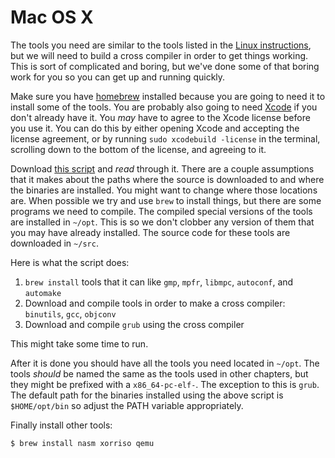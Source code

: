# Mac OS X

The tools you need are similar to the tools listed in the [Linux instructions](./linux.html), but we will need to build a cross compiler in order to get things working. This is sort of complicated and boring, but we've done some of that boring work for you so you can get up and running quickly.

Make sure you have [homebrew](http://brew.sh/) installed because you are going to need it to install some of the tools. You are probably also going to need [Xcode](https://developer.apple.com/xcode/download/) if you don't already have it. You _may_ have to agree to the Xcode license before you use it. You can do this by either opening Xcode and accepting the license agreement, or by running `sudo xcodebuild -license` in the terminal, scrolling down to the bottom of the license, and agreeing to it.

Download [this script](https://gist.githubusercontent.com/emkay/a1214c753e8c975d95b4/raw/cc73290537898799fe1168edfbc5a41351184670/build-grub-osx.sh) and *read* through it. There are a couple assumptions that it makes about the paths where the source is downloaded to and where the binaries are installed. You might want to change where those locations are. When possible we try and use `brew` to install things, but there are some programs we need to compile. The compiled special versions of the tools are installed in `~/opt`. This is so we don't clobber any version of them that you may have already installed. The source code for these tools are downloaded in `~/src`.

Here is what the script does:

1. `brew install` tools that it can like `gmp`, `mpfr`, `libmpc`, `autoconf`, and `automake`
2. Download and compile tools in order to make a cross compiler: `binutils`, `gcc`, `objconv`
3. Download and compile `grub` using the cross compiler

This might take some time to run.

After it is done you should have all the tools you need located in `~/opt`. The tools _should_ be named the same as the tools used in other chapters, but they might be prefixed with a `x86_64-pc-elf-`. The exception to this is `grub`. The default path for the binaries installed using the above script is `$HOME/opt/bin` so adjust the PATH variable appropriately.

Finally install other tools:
```bash
$ brew install nasm xorriso qemu
```
